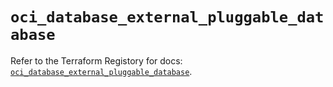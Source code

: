 # `oci_database_external_pluggable_database`

Refer to the Terraform Registory for docs: [`oci_database_external_pluggable_database`](https://registry.terraform.io/providers/oracle/oci/6.18.0/docs/resources/database_external_pluggable_database).

